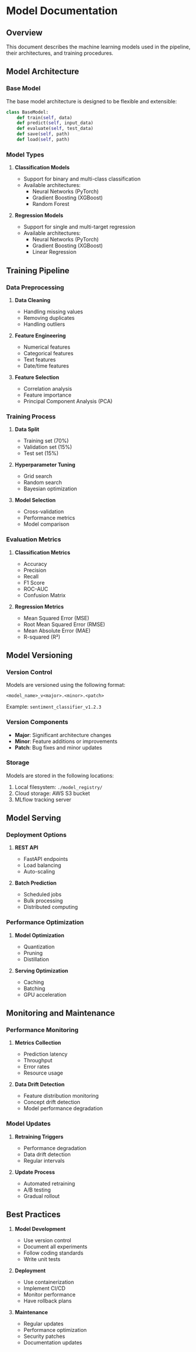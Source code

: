 # Model Documentation

## Overview

This document describes the machine learning models used in the pipeline, their architectures, and training procedures.

## Model Architecture

### Base Model

The base model architecture is designed to be flexible and extensible:

```python
class BaseModel:
    def train(self, data)
    def predict(self, input_data)
    def evaluate(self, test_data)
    def save(self, path)
    def load(self, path)
```

### Model Types

1. **Classification Models**
   - Support for binary and multi-class classification
   - Available architectures:
     - Neural Networks (PyTorch)
     - Gradient Boosting (XGBoost)
     - Random Forest

2. **Regression Models**
   - Support for single and multi-target regression
   - Available architectures:
     - Neural Networks (PyTorch)
     - Gradient Boosting (XGBoost)
     - Linear Regression

## Training Pipeline

### Data Preprocessing

1. **Data Cleaning**
   - Handling missing values
   - Removing duplicates
   - Handling outliers

2. **Feature Engineering**
   - Numerical features
   - Categorical features
   - Text features
   - Date/time features

3. **Feature Selection**
   - Correlation analysis
   - Feature importance
   - Principal Component Analysis (PCA)

### Training Process

1. **Data Split**
   - Training set (70%)
   - Validation set (15%)
   - Test set (15%)

2. **Hyperparameter Tuning**
   - Grid search
   - Random search
   - Bayesian optimization

3. **Model Selection**
   - Cross-validation
   - Performance metrics
   - Model comparison

### Evaluation Metrics

1. **Classification Metrics**
   - Accuracy
   - Precision
   - Recall
   - F1 Score
   - ROC-AUC
   - Confusion Matrix

2. **Regression Metrics**
   - Mean Squared Error (MSE)
   - Root Mean Squared Error (RMSE)
   - Mean Absolute Error (MAE)
   - R-squared (R²)

## Model Versioning

### Version Control

Models are versioned using the following format:
```
<model_name>_v<major>.<minor>.<patch>
```

Example: `sentiment_classifier_v1.2.3`

### Version Components

- **Major**: Significant architecture changes
- **Minor**: Feature additions or improvements
- **Patch**: Bug fixes and minor updates

### Storage

Models are stored in the following locations:
1. Local filesystem: `./model_registry/`
2. Cloud storage: AWS S3 bucket
3. MLflow tracking server

## Model Serving

### Deployment Options

1. **REST API**
   - FastAPI endpoints
   - Load balancing
   - Auto-scaling

2. **Batch Prediction**
   - Scheduled jobs
   - Bulk processing
   - Distributed computing

### Performance Optimization

1. **Model Optimization**
   - Quantization
   - Pruning
   - Distillation

2. **Serving Optimization**
   - Caching
   - Batching
   - GPU acceleration

## Monitoring and Maintenance

### Performance Monitoring

1. **Metrics Collection**
   - Prediction latency
   - Throughput
   - Error rates
   - Resource usage

2. **Data Drift Detection**
   - Feature distribution monitoring
   - Concept drift detection
   - Model performance degradation

### Model Updates

1. **Retraining Triggers**
   - Performance degradation
   - Data drift detection
   - Regular intervals

2. **Update Process**
   - Automated retraining
   - A/B testing
   - Gradual rollout

## Best Practices

1. **Model Development**
   - Use version control
   - Document all experiments
   - Follow coding standards
   - Write unit tests

2. **Deployment**
   - Use containerization
   - Implement CI/CD
   - Monitor performance
   - Have rollback plans

3. **Maintenance**
   - Regular updates
   - Performance optimization
   - Security patches
   - Documentation updates 